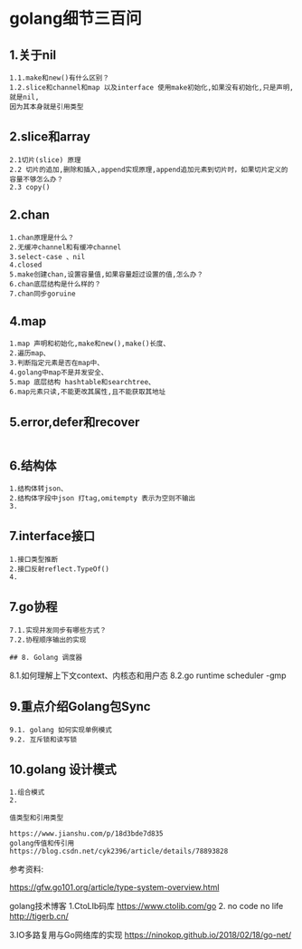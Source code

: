 # golang细节三百问
## 1.关于nil
```
1.1.make和new()有什么区别？
1.2.slice和channel和map 以及interface 使用make初始化,如果没有初始化,只是声明,就是nil,
因为其本身就是引用类型

```

## 2.slice和array

```
2.1切片(slice) 原理
2.2 切片的追加,删除和插入,append实现原理,append追加元素到切片时，如果切片定义的容量不够怎么办？
2.3 copy()

```

## 2.chan
```
1.chan原理是什么？
2.无缓冲channel和有缓冲channel
3.select-case 、nil
4.closed
5.make创建chan,设置容量值,如果容量超过设置的值,怎么办？
6.chan底层结构是什么样的？
7.chan同步goruine

```

## 4.map

```
1.map 声明和初始化,make和new(),make()长度、
2.遍历map、
3.判断指定元素是否在map中、
4.golang中map不是并发安全、
5.map 底层结构 hashtable和searchtree、
6.map元素只读,不能更改其属性,且不能获取其地址
```

## 5.error,defer和recover
```
```

## 6.结构体
```
1.结构体转json、
2.结构体字段中json 打tag,omitempty 表示为空则不输出
3.

```

## 7.interface接口
```
1.接口类型推断
2.接口反射reflect.TypeOf()
4.

```

## 7.go协程
```
7.1.实现并发同步有哪些方式？
7.2.协程顺序输出的实现

```

```
## 8. Golang 调度器
```
8.1.如何理解上下文context、内核态和用户态
8.2.go runtime scheduler -gmp


## 9.重点介绍Golang包Sync
```
9.1. golang 如何实现单例模式
9.2. 互斥锁和读写锁

```

## 10.golang 设计模式
```
1.组合模式
2.
```


```
值类型和引用类型

https://www.jianshu.com/p/18d3bde7d835
golang传值和传引用
https://blog.csdn.net/cyk2396/article/details/78893828
```

参考资料:

https://gfw.go101.org/article/type-system-overview.html


golang技术博客
1.CtoLIb码库
https://www.ctolib.com/go
2. no code no life
http://tigerb.cn/

3.IO多路复用与Go网络库的实现
https://ninokop.github.io/2018/02/18/go-net/